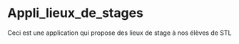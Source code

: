 # Appli_lieux_de_stages
Ceci est une application qui propose des lieux de stage à nos élèves de STL
